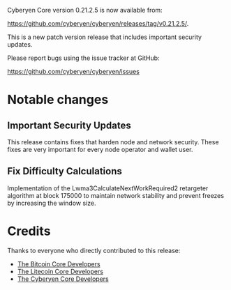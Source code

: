 Cyberyen Core version 0.21.2.5 is now available from:

 <https://github.com/cyberyen/cyberyen/releases/tag/v0.21.2.5/>.

This is a new patch version release that includes important security updates.

Please report bugs using the issue tracker at GitHub:

  <https://github.com/cyberyen/cyberyen/issues>

Notable changes
===============

Important Security Updates
--------------------------

This release contains fixes that harden node and network security. These fixes are very important for every node operator and wallet user.

Fix Difficulty Calculations
---------------

Implementation of the Lwma3CalculateNextWorkRequired2 retargeter algorithm at block 175000 to maintain network stability and prevent freezes by increasing the window size.


Credits
=======

Thanks to everyone who directly contributed to this release:

- [The Bitcoin Core Developers](https://github.com/bitcoin/bitcoin/tree/master/doc/release-notes)
- [The Litecoin Core Developers](https://github.com/litecoin-project/litecoin/tree/master/doc/release-notes)
- [The Cyberyen Core Developers](https://github.com/cyberyen/cyberyen/tree/master/doc/release-notes)

